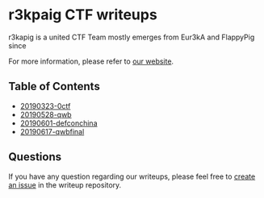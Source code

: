 # r3kpaig CTF writeups

r3kapig is a united CTF Team mostly emerges from Eur3kA and FlappyPig since 

For more information, please refer to [our website](https://r3kapig.com).

## Table of Contents


- [20190323-0ctf](20190323-0ctf)
- [20190528-qwb](20190528-qwb)
- [20190601-defconchina](20190601-defconchina)
- [20190617-qwbfinal](20190617-qwbfinal)


## Questions

If you have any question regarding our writeups, please feel free to [create an issue](https://github.com/r3kapig/writeup/issues) in the writeup repository.

